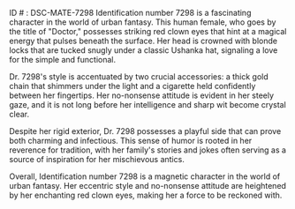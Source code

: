 ID # : DSC-MATE-7298
Identification number 7298 is a fascinating character in the world of urban fantasy. This human female, who goes by the title of "Doctor," possesses striking red clown eyes that hint at a magical energy that pulses beneath the surface. Her head is crowned with blonde locks that are tucked snugly under a classic Ushanka hat, signaling a love for the simple and functional.

Dr. 7298's style is accentuated by two crucial accessories: a thick gold chain that shimmers under the light and a cigarette held confidently between her fingertips. Her no-nonsense attitude is evident in her steely gaze, and it is not long before her intelligence and sharp wit become crystal clear.

Despite her rigid exterior, Dr. 7298 possesses a playful side that can prove both charming and infectious. This sense of humor is rooted in her reverence for tradition, with her family's stories and jokes often serving as a source of inspiration for her mischievous antics.

Overall, Identification number 7298 is a magnetic character in the world of urban fantasy. Her eccentric style and no-nonsense attitude are heightened by her enchanting red clown eyes, making her a force to be reckoned with.